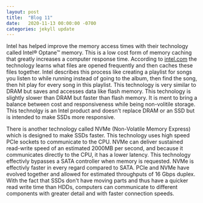 ```yaml
---
layout: post
title:  "Blog 11"
date:   2020-11-13 00:00:00 -0700
categories: jekyll update
---
```

Intel has helped improve the memory access times with their technology called Intel® Optane™ memory. This is a low cost form of memory caching that greatly increases a computer
response time. According to <a href="https://www.intel.com/content/www/us/en/architecture-and-technology/optane-memory.html">intel.com</a> the technology learns what files are opened frequently and then caches these files together. Intel describes this process like creating a playlist for songs you listen to while running instead of going to the album, then find the song, then hit play for every song in this playlist. This technology is very similar to DRAM but saves and accesses data like flash memory. This technology is slightly slower than DRAM but faster than flash memory. It is ment to bring a balance between cost and responsiveness while being non-volitile storage. This technolgy is an Intel product and doesn't replace DRAM or an SSD but is intended to make SSDs more responsive.

There is another technology called NVMe (Non-Volatile Memory Express) which is designed to make SSDs faster. This technology uses high speed PCIe sockets to communicate to the CPU. NVMe can deliver sustained read-write speed of an estimated 2000MB per second, and because it communicates directly to the CPU, it has a lower latency. This technology effectivly bypasses a SATA controller when memory is requested. NVMe is effectivly faster in every regard compared to SATA. PCIe and NVMe have evolved together and allowed for estimated throughputs of 16 Gbps duplex. With the fact that SSDs don't have moving parts and thus have a quicker read write time than HDDs, computers can communicate to different components with greater detail and with faster connection speeds.
